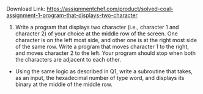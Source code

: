 Download Link: https://assignmentchef.com/product/solved-coal-assignment-1-program-that-displays-two-character
<br>
<ol>

 <li>Write a program that displays two character (i.e., character 1 and character 2) of your choice at the middle row of the screen. One character is on the left most side, and other one is at the right most side of the same row. Write a program that moves character 1 to the right, and moves character 2 to the left. Your program should stop when both the characters are adjacent to each other.</li>

</ol>

<ul>

 <li>Using the same logic as described in Q1, write a subroutine that takes, as an input, the hexadecimal number of type word, and displays its binary at the middle of the middle row.</li>

</ul>


